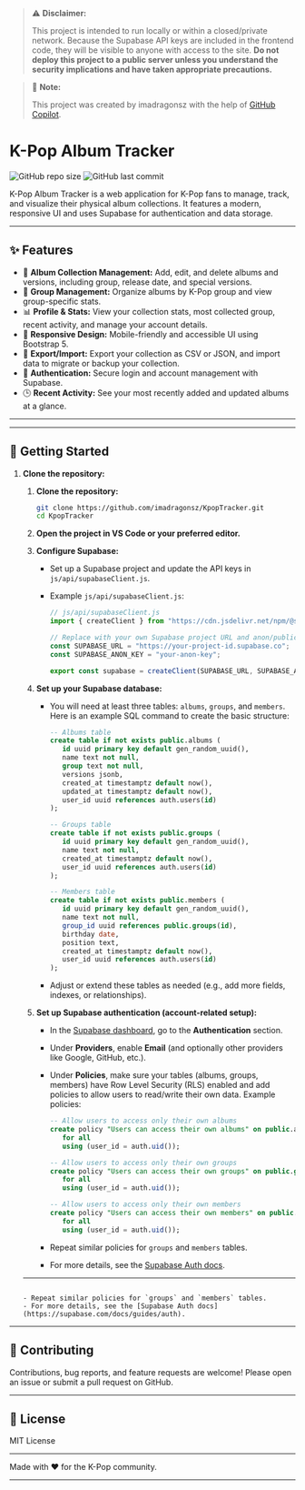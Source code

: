 > ⚠️ **Disclaimer:**
>
> This project is intended to run locally or within a closed/private network. Because the Supabase API keys are included in the frontend code, they will be visible to anyone with access to the site. **Do not deploy this project to a public server unless you understand the security implications and have taken appropriate precautions.**

> 🤖 **Note:**
>
> This project was created by imadragonsz with the help of [GitHub Copilot](https://github.com/features/copilot).

# K-Pop Album Tracker

![GitHub repo size](https://img.shields.io/github/repo-size/imadragonsz/KpopTracker?color=43c6ac)
![GitHub last commit](https://img.shields.io/github/last-commit/imadragonsz/KpopTracker?color=43c6ac)

K-Pop Album Tracker is a web application for K-Pop fans to manage, track, and visualize their physical album collections. It features a modern, responsive UI and uses Supabase for authentication and data storage.

---

## ✨ Features

- 🎵 **Album Collection Management:** Add, edit, and delete albums and versions, including group, release date, and special versions.
- 👥 **Group Management:** Organize albums by K-Pop group and view group-specific stats.
- 📊 **Profile & Stats:** View your collection stats, most collected group, recent activity, and manage your account details.
- 📱 **Responsive Design:** Mobile-friendly and accessible UI using Bootstrap 5.
- 💾 **Export/Import:** Export your collection as CSV or JSON, and import data to migrate or backup your collection.
- 🔐 **Authentication:** Secure login and account management with Supabase.
- 🕒 **Recent Activity:** See your most recently added and updated albums at a glance.

---

---

## 🚀 Getting Started

1. **Clone the repository:**

   1. **Clone the repository:**

      ```sh
      git clone https://github.com/imadragonsz/KpopTracker.git
      cd KpopTracker
      ```

   2. **Open the project in VS Code or your preferred editor.**

   3. **Configure Supabase:**

      - Set up a Supabase project and update the API keys in `js/api/supabaseClient.js`.
      - Example `js/api/supabaseClient.js`:

        ```js
        // js/api/supabaseClient.js
        import { createClient } from "https://cdn.jsdelivr.net/npm/@supabase/supabase-js/+esm";

        // Replace with your own Supabase project URL and anon/public key
        const SUPABASE_URL = "https://your-project-id.supabase.co";
        const SUPABASE_ANON_KEY = "your-anon-key";

        export const supabase = createClient(SUPABASE_URL, SUPABASE_ANON_KEY);
        ```

   4. **Set up your Supabase database:**

      - You will need at least three tables: `albums`, `groups`, and `members`. Here is an example SQL command to create the basic structure:

        ```sql
        -- Albums table
        create table if not exists public.albums (
           id uuid primary key default gen_random_uuid(),
           name text not null,
           group text not null,
           versions jsonb,
           created_at timestamptz default now(),
           updated_at timestamptz default now(),
           user_id uuid references auth.users(id)
        );

        -- Groups table
        create table if not exists public.groups (
           id uuid primary key default gen_random_uuid(),
           name text not null,
           created_at timestamptz default now(),
           user_id uuid references auth.users(id)
        );

        -- Members table
        create table if not exists public.members (
           id uuid primary key default gen_random_uuid(),
           name text not null,
           group_id uuid references public.groups(id),
           birthday date,
           position text,
           created_at timestamptz default now(),
           user_id uuid references auth.users(id)
        );
        ```

      - Adjust or extend these tables as needed (e.g., add more fields, indexes, or relationships).

   5. **Set up Supabase authentication (account-related setup):**

      - In the [Supabase dashboard](https://app.supabase.com/), go to the **Authentication** section.
      - Under **Providers**, enable **Email** (and optionally other providers like Google, GitHub, etc.).
      - Under **Policies**, make sure your tables (albums, groups, members) have Row Level Security (RLS) enabled and add policies to allow users to read/write their own data. Example policies:

        ```sql
        -- Allow users to access only their own albums
        create policy "Users can access their own albums" on public.albums
           for all
           using (user_id = auth.uid());

        -- Allow users to access only their own groups
        create policy "Users can access their own groups" on public.groups
           for all
           using (user_id = auth.uid());

        -- Allow users to access only their own members
        create policy "Users can access their own members" on public.members
           for all
           using (user_id = auth.uid());
        ```

      - Repeat similar policies for `groups` and `members` tables.
      - For more details, see the [Supabase Auth docs](https://supabase.com/docs/guides/auth).

   ***

   ```

   - Repeat similar policies for `groups` and `members` tables.
   - For more details, see the [Supabase Auth docs](https://supabase.com/docs/guides/auth).
   ```

---

## 🤝 Contributing

Contributions, bug reports, and feature requests are welcome! Please open an issue or submit a pull request on GitHub.

---

## 📝 License

MIT License

---

Made with ♥ for the K-Pop community.

---

